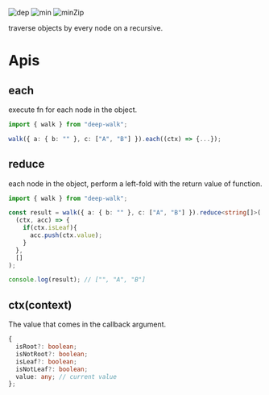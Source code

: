 ![dep](https://badgen.net/bundlephobia/dependency-count/deep-walk)
![min](https://img.shields.io/bundlephobia/min/deep-walk)
![minZip](https://img.shields.io/bundlephobia/minzip/deep-walk)

traverse objects by every node on a recursive.

# Apis

## each

execute fn for each node in the object.

```ts
import { walk } from "deep-walk";

walk({ a: { b: "" }, c: ["A", "B"] }).each((ctx) => {...});
```

## reduce

each node in the object, perform a left-fold with the return value of function.

```ts
import { walk } from "deep-walk";

const result = walk({ a: { b: "" }, c: ["A", "B"] }).reduce<string[]>(
  (ctx, acc) => {
    if(ctx.isLeaf){
      acc.push(ctx.value);
    }
  },
  []
);

console.log(result); // ["", "A", "B"]
```

## ctx(context)

The value that comes in the callback argument.

```ts
{
  isRoot?: boolean;
  isNotRoot?: boolean;
  isLeaf?: boolean;
  isNotLeaf?: boolean;
  value: any; // current value
};
```

